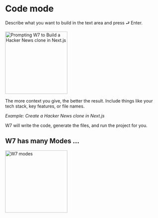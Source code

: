 # Code mode

Describe what you want to build in the text area and press ⮐ Enter.

<img src="images/hn-nextjs.png" width='200' alt="Prompting W7 to Build a Hacker News clone in Next.js" />

The more context you give, the better the result. Include things like your tech stack, key features, or file names.

_Example: Create a Hacker News clone in Next.js_

W7 will write the code, generate the files, and run the project for you.

## W7 has many Modes ...

<img src="images/modes.gif" width='200' alt="W7 modes" />
